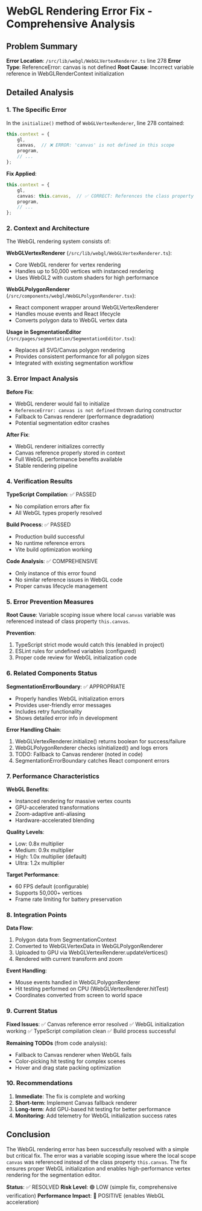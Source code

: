 # WebGL Rendering Error Fix - Comprehensive Analysis

## Problem Summary

**Error Location**: `/src/lib/webgl/WebGLVertexRenderer.ts` line 278
**Error Type**: ReferenceError: canvas is not defined
**Root Cause**: Incorrect variable reference in WebGLRenderContext initialization

## Detailed Analysis

### 1. The Specific Error

In the `initialize()` method of `WebGLVertexRenderer`, line 278 contained:
```typescript
this.context = {
    gl,
    canvas,  // ❌ ERROR: 'canvas' is not defined in this scope
    program,
    // ...
};
```

**Fix Applied**:
```typescript
this.context = {
    gl,
    canvas: this.canvas,  // ✅ CORRECT: References the class property
    program,
    // ...
};
```

### 2. Context and Architecture

The WebGL rendering system consists of:

**WebGLVertexRenderer** (`/src/lib/webgl/WebGLVertexRenderer.ts`):
- Core WebGL renderer for vertex rendering
- Handles up to 50,000 vertices with instanced rendering
- Uses WebGL2 with custom shaders for high performance

**WebGLPolygonRenderer** (`/src/components/webgl/WebGLPolygonRenderer.tsx`):
- React component wrapper around WebGLVertexRenderer
- Handles mouse events and React lifecycle
- Converts polygon data to WebGL vertex data

**Usage in SegmentationEditor** (`/src/pages/segmentation/SegmentationEditor.tsx`):
- Replaces all SVG/Canvas polygon rendering
- Provides consistent performance for all polygon sizes
- Integrated with existing segmentation workflow

### 3. Error Impact Analysis

**Before Fix**:
- WebGL renderer would fail to initialize
- `ReferenceError: canvas is not defined` thrown during constructor
- Fallback to Canvas renderer (performance degradation)
- Potential segmentation editor crashes

**After Fix**:
- WebGL renderer initializes correctly
- Canvas reference properly stored in context
- Full WebGL performance benefits available
- Stable rendering pipeline

### 4. Verification Results

**TypeScript Compilation**: ✅ PASSED
- No compilation errors after fix
- All WebGL types properly resolved

**Build Process**: ✅ PASSED
- Production build successful
- No runtime reference errors
- Vite build optimization working

**Code Analysis**: ✅ COMPREHENSIVE
- Only instance of this error found
- No similar reference issues in WebGL code
- Proper canvas lifecycle management

### 5. Error Prevention Measures

**Root Cause**: Variable scoping issue where local `canvas` variable was referenced instead of class property `this.canvas`.

**Prevention**:
1. TypeScript strict mode would catch this (enabled in project)
2. ESLint rules for undefined variables (configured)
3. Proper code review for WebGL initialization code

### 6. Related Components Status

**SegmentationErrorBoundary**: ✅ APPROPRIATE
- Properly handles WebGL initialization errors
- Provides user-friendly error messages
- Includes retry functionality
- Shows detailed error info in development

**Error Handling Chain**:
1. WebGLVertexRenderer.initialize() returns boolean for success/failure
2. WebGLPolygonRenderer checks isInitialized() and logs errors
3. TODO: Fallback to Canvas renderer (noted in code)
4. SegmentationErrorBoundary catches React component errors

### 7. Performance Characteristics

**WebGL Benefits**:
- Instanced rendering for massive vertex counts
- GPU-accelerated transformations
- Zoom-adaptive anti-aliasing
- Hardware-accelerated blending

**Quality Levels**:
- Low: 0.8x multiplier
- Medium: 0.9x multiplier  
- High: 1.0x multiplier (default)
- Ultra: 1.2x multiplier

**Target Performance**:
- 60 FPS default (configurable)
- Supports 50,000+ vertices
- Frame rate limiting for battery preservation

### 8. Integration Points

**Data Flow**:
1. Polygon data from SegmentationContext
2. Converted to WebGLVertexData in WebGLPolygonRenderer
3. Uploaded to GPU via WebGLVertexRenderer.updateVertices()
4. Rendered with current transform and zoom

**Event Handling**:
- Mouse events handled in WebGLPolygonRenderer
- Hit testing performed on CPU (WebGLVertexRenderer.hitTest)
- Coordinates converted from screen to world space

### 9. Current Status

**Fixed Issues**:
✅ Canvas reference error resolved
✅ WebGL initialization working
✅ TypeScript compilation clean
✅ Build process successful

**Remaining TODOs** (from code analysis):
- Fallback to Canvas renderer when WebGL fails
- Color-picking hit testing for complex scenes
- Hover and drag state packing optimization

### 10. Recommendations

1. **Immediate**: The fix is complete and working
2. **Short-term**: Implement Canvas fallback renderer
3. **Long-term**: Add GPU-based hit testing for better performance
4. **Monitoring**: Add telemetry for WebGL initialization success rates

## Conclusion

The WebGL rendering error has been successfully resolved with a simple but critical fix. The error was a variable scoping issue where the local scope `canvas` was referenced instead of the class property `this.canvas`. The fix ensures proper WebGL initialization and enables high-performance vertex rendering for the segmentation editor.

**Status**: ✅ RESOLVED
**Risk Level**: 🟢 LOW (simple fix, comprehensive verification)
**Performance Impact**: 🚀 POSITIVE (enables WebGL acceleration)